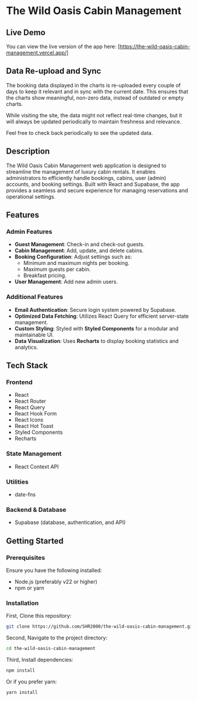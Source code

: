 # The Wild Oasis Cabin Management

## Live Demo

You can view the live version of the app here: [https://the-wild-oasis-cabin-management.vercel.app/]

## Data Re-upload and Sync

The booking data displayed in the charts is re-uploaded every couple of days to keep it relevant and in sync with the current date. This ensures that the charts show meaningful, non-zero data, instead of outdated or empty charts.

While visiting the site, the data might not reflect real-time changes, but it will always be updated periodically to maintain freshness and relevance.

Feel free to check back periodically to see the updated data.

## Description

The Wild Oasis Cabin Management web application is designed to streamline the management of luxury cabin rentals. It enables administrators to efficiently handle bookings, cabins, user (admin) accounts, and booking settings. Built with React and Supabase, the app provides a seamless and secure experience for managing reservations and operational settings.

## Features

### Admin Features

- **Guest Management**: Check-in and check-out guests.
- **Cabin Management**: Add, update, and delete cabins.
- **Booking Configuration**: Adjust settings such as:
  - Minimum and maximum nights per booking.
  - Maximum guests per cabin.
  - Breakfast pricing.
- **User Management**: Add new admin users.

### Additional Features

- **Email Authentication**: Secure login system powered by Supabase.
- **Optimized Data Fetching**: Utilizes React Query for efficient server-state management.
- **Custom Styling**: Styled with **Styled Components** for a modular and maintainable UI.
- **Data Visualization**: Uses **Recharts** to display booking statistics and analytics.

## Tech Stack

### Frontend

- React
- React Router
- React Query
- React Hook Form
- React Icons
- React Hot Toast
- Styled Components
- Recharts

### State Management

- React Context API

### Utilities

- date-fns

### Backend & Database

- Supabase (database, authentication, and API)

## Getting Started

### Prerequisites

Ensure you have the following installed:

- Node.js (preferably v22 or higher)
- npm or yarn

### Installation

First, Clone this repository:

```bash
git clone https://github.com/SHR2000/the-wild-oasis-cabin-management.git
```

Second, Navigate to the project directory:

```bash
cd the-wild-oasis-cabin-management
```

Third, Install dependencies:

```bash
npm install
```

Or if you prefer yarn:

```bash
yarn install
```
